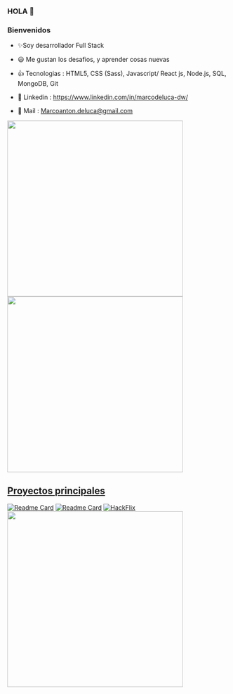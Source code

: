 ### HOLA 👋
###  Bienvenidos 


- ✨Soy desarrollador Full Stack

- :smiley: Me gustan los desafios, y aprender cosas nuevas 

- :+1: Tecnologias : HTML5, CSS (Sass), Javascript/ React js, Node.js, SQL, MongoDB, Git

- :postbox: Linkedin : https://www.linkedin.com/in/marcodeluca-dw/

- :email: Mail : Marcoanton.deluca@gmail.com


<p align="left">
  <a href="https://github.com/antondelu"><img width="400" src="https://github-readme-stats.vercel.app/api?username=antondelu&show_icons=true&theme=react">
  <a href="https://github.com/antondelu"><img width="400" src="https://github-readme-stats.vercel.app/api/top-langs/?username=antondelu&langs_count=10&layout=compact&theme=react">
</p>
    
## Proyectos principales
    
<p align="left">
  
 [![Readme Card](https://github-readme-stats.vercel.app/api/pin/?username=antondelu&repo=ecommerce-floors-back&theme=react)](https://github.com/antondelu/ecommerce-floors-back.git)
  [![Readme Card](https://github-readme-stats.vercel.app/api/pin/?username=antondelu&repo=ecommerce-floors-front&theme=react)](https://github.com/antondelu/ecommerce-floors-front.git)
  [![HackFlix](https://github-readme-stats.vercel.app/api/pin/?username=antondelu&repo=hackflix&theme=react&langs_count=15)](https://github.com/antondelu/hackflix.git)
  <a href="https://github.com/antondelu/Ecommerce"><img width="400" src="https://github-readme-stats.vercel.app/api/pin/?username=antondelu&card_height=300&&repo=Ecommerce&langs_count=5&layout=compact&theme=react">
  
  

  
 
</p>  

